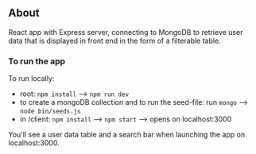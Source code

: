 ## About

React app with Express server, connecting to MongoDB to retrieve user data that is displayed in front end in the form of a filterable table. 

### To run the app

To run locally:

- root: `npm install` --> `npm run dev`
- to create a mongoDB collection and to run the seed-file: run `mongo` --> `node bin/seeds.js`
- in /client: `npm install` --> `npm start` --> opens on localhost:3000

You'll see a user data table and a search bar when launching the app on localhost:3000.

